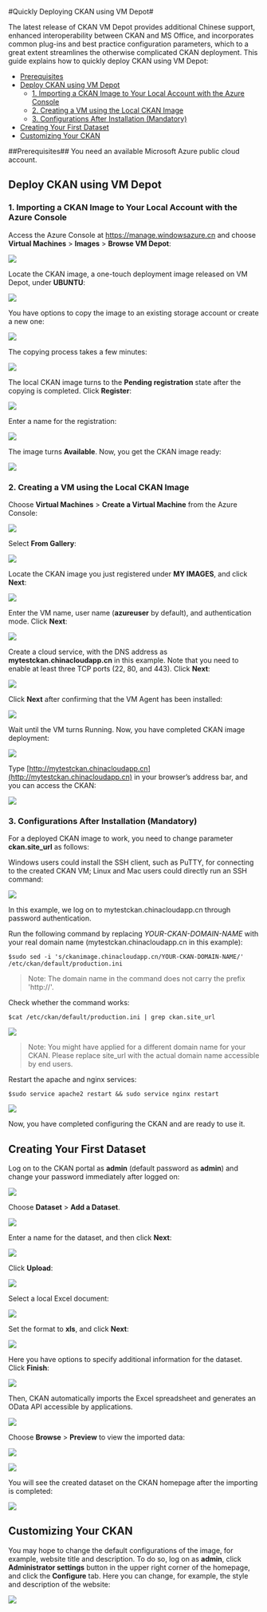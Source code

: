 #Quickly Deploying CKAN using VM Depot#

The latest release of CKAN VM Depot provides additional Chinese support, enhanced interoperability between CKAN and MS Office, and incorporates common plug-ins and best practice configuration parameters, which to a great extent streamlines the otherwise complicated CKAN deployment. This guide explains how to quickly deploy CKAN using VM Depot:

- [Prerequisites](#id_1)
- [Deploy CKAN using VM Depot](#id_2)
	- [1. Importing a CKAN Image to Your Local Account with the Azure Console](#id_2_1)
	- [2. Creating a VM using the Local CKAN Image](#id_2_2)
	- [3. Configurations After Installation (Mandatory)](#id_2_3)
- [Creating Your First Dataset](#id_3)
- [Customizing Your CKAN](#id_4)



##<a name='id_1'></a>Prerequisites##
You need an available Microsoft Azure public cloud account.

## <a name='id_2'></a>Deploy CKAN using VM Depot ##
### <a name='id_2_1'></a>1. Importing a CKAN Image to Your Local Account with the Azure Console ###

Access the Azure Console at https://manage.windowsazure.cn and choose **Virtual Machines** > **Images** > **Browse VM Depot**:

![](https://raw.githubusercontent.com/msopentechcn/docs/master/images/1.PNG)

Locate the CKAN image, a one-touch deployment image released on VM Depot, under **UBUNTU**:

![](https://raw.githubusercontent.com/msopentechcn/docs/master/images/2.PNG)

You have options to copy the image to an existing storage account or create a new one:

![](https://raw.githubusercontent.com/msopentechcn/docs/master/images/3.PNG)

The copying process takes a few minutes:

![](https://raw.githubusercontent.com/msopentechcn/docs/master/images/4.PNG)

The local CKAN image turns to the **Pending registration** state after the copying is completed. Click **Register**:

![](https://raw.githubusercontent.com/msopentechcn/docs/master/images/6.PNG)

Enter a name for the registration:

![](https://raw.githubusercontent.com/msopentechcn/docs/master/images/7.PNG)

The image turns **Available**. Now, you get the CKAN image ready:

![](https://raw.githubusercontent.com/msopentechcn/docs/master/images/8.PNG)

### <a name='id_2_2'></a>2. Creating a VM using the Local CKAN Image ###
Choose **Virtual Machines** > **Create a Virtual Machine** from the Azure Console:

![](https://raw.githubusercontent.com/msopentechcn/docs/master/images/9.PNG)

Select **From Gallery**:

![](https://raw.githubusercontent.com/msopentechcn/docs/master/images/10.PNG)

Locate the CKAN image you just registered under **MY IMAGES**, and click 
**Next**:

![](https://raw.githubusercontent.com/msopentechcn/docs/master/images/11.PNG)

Enter the VM name, user name (**azureuser** by default), and authentication mode. Click **Next**:

![](https://raw.githubusercontent.com/msopentechcn/docs/master/images/12.PNG)

Create a cloud service, with the DNS address as **mytestckan.chinacloudapp.cn** in this example. 
Note that you need to enable at least three TCP ports (22, 80, and 443). Click **Next**:

![](https://raw.githubusercontent.com/msopentechcn/docs/master/images/13.PNG)

Click **Next** after confirming that the VM Agent has been installed:

![](https://raw.githubusercontent.com/msopentechcn/docs/master/images/14.PNG)

Wait until the VM turns Running. Now, you have completed CKAN image deployment:

![](https://raw.githubusercontent.com/msopentechcn/docs/master/images/15.PNG)

Type [http://mytestckan.chinacloudapp.cn](http://mytestckan.chinacloudapp.cn) in your browser’s address bar, and you can access the CKAN:

![](https://raw.githubusercontent.com/msopentechcn/docs/master/images/16.PNG)

### <a name='id_2_3'></a>3. Configurations After Installation (Mandatory) ###
For a deployed CKAN image to work, you need to change parameter **ckan.site_url** as follows:

Windows users could install the SSH client, such as PuTTY, for connecting to the created CKAN VM; Linux and Mac users could directly run an SSH command:

![](https://raw.githubusercontent.com/msopentechcn/docs/master/images/18.PNG)

In this example, we log on to mytestckan.chinacloudapp.cn through password authentication.

Run the following command by replacing *YOUR-CKAN-DOMAIN-NAME* with your real domain name (mytestckan.chinacloudapp.cn in this example):

`$sudo sed -i 's/ckanimage.chinacloudapp.cn/YOUR-CKAN-DOMAIN-NAME/' /etc/ckan/default/production.ini`

> Note: The domain name in the command does not carry the prefix 'http://'.

Check whether the command works:

`$cat /etc/ckan/default/production.ini | grep ckan.site_url`


![](https://raw.githubusercontent.com/msopentechcn/docs/master/images/19.PNG)

> Note: You might have applied for a different domain name for your CKAN. Please replace site_url with the actual domain name accessible by end users.

Restart the apache and nginx services:

`$sudo service apache2 restart && sudo service nginx restart`


![](https://raw.githubusercontent.com/msopentechcn/docs/master/images/20.PNG)

Now, you have completed configuring the CKAN and are ready to use it.


## <a name='id_3'></a>Creating Your First Dataset ##
Log on to the CKAN portal as **admin** (default password as **admin**) and change your password immediately after logged on:

![](https://raw.githubusercontent.com/msopentechcn/docs/master/images/16.PNG)

Choose **Dataset** > **Add a Dataset**.

![](https://raw.githubusercontent.com/msopentechcn/docs/master/images/17.PNG)

Enter a name for the dataset, and then click **Next**:

![](https://raw.githubusercontent.com/msopentechcn/docs/master/images/21.PNG)

Click **Upload**:

![](https://raw.githubusercontent.com/msopentechcn/docs/master/images/22.PNG)

Select a local Excel document:

![](https://raw.githubusercontent.com/msopentechcn/docs/master/images/23.PNG)

Set the format to **xls**, and click **Next**:

![](https://raw.githubusercontent.com/msopentechcn/docs/master/images/24.PNG)

Here you have options to specify additional information for the dataset. Click **Finish**:

![](https://raw.githubusercontent.com/msopentechcn/docs/master/images/25.PNG)

Then, CKAN automatically imports the Excel spreadsheet and generates an OData API accessible by applications.

![](https://raw.githubusercontent.com/msopentechcn/docs/master/images/26.PNG)

Choose **Browse** > **Preview** to view the imported data:

![](https://raw.githubusercontent.com/msopentechcn/docs/master/images/27.PNG)

![](https://raw.githubusercontent.com/msopentechcn/docs/master/images/28.PNG)

You will see the created dataset on the CKAN homepage after the importing is completed:

![](https://raw.githubusercontent.com/msopentechcn/docs/master/images/29.PNG)


## <a name='id_4'></a>Customizing Your CKAN ###
You may hope to change the default configurations of the image, for example, website title and description. 
To do so, log on as **admin**, click **Administrator settings** button in the upper right corner of the homepage, 
and click the **Configure** tab. Here you can change, for example, the style and description of the website:

![](https://raw.githubusercontent.com/msopentechcn/docs/master/images/30.PNG)
